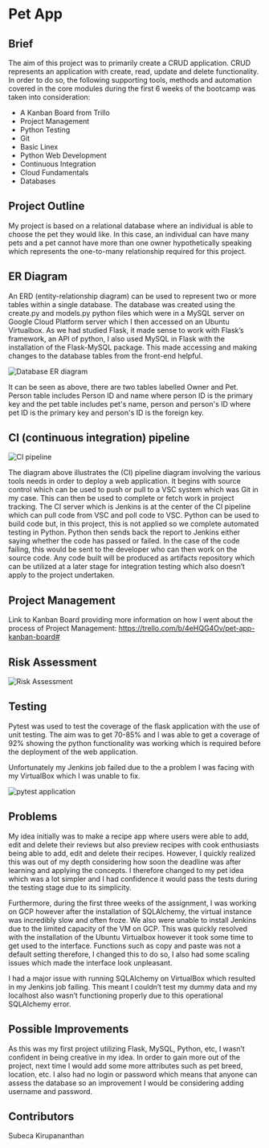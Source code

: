 # Pet App

## Brief
The aim of this project was to primarily create a CRUD application. CRUD represents an application with create, read, update and delete functionality. In order to do so, the following supporting tools, methods and automation covered in the core modules during the first 6 weeks of the bootcamp was taken into consideration:
*	A Kanban Board from Trillo
*	Project Management
*	Python Testing
*	Git
*	Basic Linex
*	Python Web Development
*	Continuous Integration
*	Cloud Fundamentals
*	Databases

## Project Outline
My project is based on a relational database where an individual is able to choose the pet they would like. In this case, an individual can have many pets and a pet cannot have more than one owner hypothetically speaking which represents the one-to-many relationship required for this project.

## ER Diagram
An ERD (entity-relationship diagram) can be used to represent two or more tables within a single database. The database was created using the create.py and models.py python files which were in a MySQL server on Google Cloud Platform server which I then accessed on an Ubuntu Virtualbox. As we had studied Flask, it made sense to work with Flask’s framework, an API of python, I also used MySQL in Flask with the installation of the Flask-MySQL package. This made accessing and making changes to the database tables from the front-end helpful.

![Database ER diagram](https://user-images.githubusercontent.com/77278616/107169912-ef9de980-69b6-11eb-9345-a35766601b10.jpeg)

It can be seen as above, there are two tables labelled Owner and Pet. Person table includes Person ID and name where person ID is the primary key and the pet table includes pet's name, person and person's ID where pet ID is the primary key and person's ID is the foreign key.

## CI (continuous integration) pipeline

![CI pipeline](https://user-images.githubusercontent.com/77278616/107168773-2b837f80-69b4-11eb-884c-c8e79672c29d.JPG)

The diagram above illustrates the (CI) pipeline diagram involving the various tools needs in order to deploy a web application. It begins with source control which can be used to push or pull to a VSC system which was Git in my case. This can then be used to complete or fetch work in project tracking. The CI server which is Jenkins is at the center of the CI pipeline which can pull code from VSC and poll code to VSC. Python can be used to build code but, in this project, this is not applied so we complete automated testing in Python. Python then sends back the report to Jenkins either saying whether the code has passed or failed. In the case of the code failing, this would be sent to the developer who can then work on the source code. Any code built will be produced as artifacts repository which can be utilized at a later stage for integration testing which also doesn’t apply to the project undertaken.

## Project Management
Link to Kanban Board providing more information on how I went about the process of Project Management: https://trello.com/b/4eHQG4Ov/pet-app-kanban-board#

## Risk Assessment

![Risk Assessment](https://user-images.githubusercontent.com/77278616/107166108-ea3ba180-69ac-11eb-94d7-49f8101f89d2.JPG)

## Testing

Pytest was used to test the coverage of the flask application with the use of unit testing. The aim was to get 70-85% and I was able to get a coverage of 92% showing the python functionality was working which is required before the deployment of the web application.

Unfortunately my Jenkins job failed due to the a problem I was facing with my VirtualBox which I was unable to fix.

![pytest application](https://user-images.githubusercontent.com/77278616/107165882-3df9bb00-69ac-11eb-857f-cf026be5d0e1.JPG)

## Problems
My idea initially was to make a recipe app where users were able to add, edit and delete their reviews but also preview recipes with cook enthusiasts being able to add, edit and delete their recipes. However, I quickly realized this was out of my depth considering how soon the deadline was after learning and applying the concepts. I therefore changed to my pet idea which was a lot simpler and I had confidence it would pass the tests during the testing stage due to its simplicity.

Furthermore, during the first three weeks of the assignment, I was working on GCP however after the installation of SQLAlchemy, the virtual instance was incredibly slow and often froze. We also were unable to install Jenkins due to the limited capacity of the VM on GCP. This was quickly resolved with the installation of the Ubuntu Virtualbox however it took some time to get used to the interface. Functions such as copy and paste was not a default setting therefore, I changed this to do so, I also had some scaling issues which made the interface look unpleasant.

I had a major issue with running SQLAlchemy on VirtualBox which resulted in my Jenkins job failing. This meant I couldn’t test my dummy data and my localhost also wasn’t functioning properly due to this operational SQLAlchemy error.

## Possible Improvements
As this was my first project utilizing Flask, MySQL, Python, etc, I wasn’t confident in being creative in my idea. In order to gain more out of the project, next time I would add some more attributes such as pet breed, location, etc. I also had no login or password which means that anyone can assess the database so an improvement I would be considering adding username and password.

## Contributors
Subeca Kirupananthan
